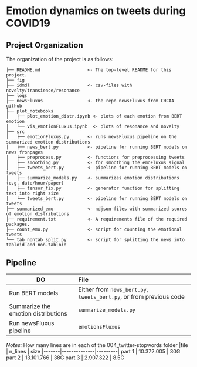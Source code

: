 # Emotion dynamics on tweets during COVID19

## Project Organization
The organization of the project is as follows:

```
├── README.md                  <- The top-level README for this project.
├── fig                        
├── idmdl                      <- csv-files with novelty/transience/resonance
├── logs                       
├── newsFluxus                 <- the repo newsFluxus from CHCAA github
├── plot_notebooks             
│   ├── plot_emotion_distr.ipynb <- plots of each emotion from BERT emotion 
│   └── vis_emotionFLuxus.ipynb  <- plots of resonance and novelty
├── src 
│   ├── emotionFluxus.py       <- runs newsFluxus pipeline on the summarized emotion distributions
│   ├── news_bert.py           <- pipeline for running BERT models on news fronpages
│   ├── preprocess.py          <- functions for preprocessing tweets
│   ├── smoothing.py           <- for smoothing the emoFluxus signal
│   ├── tweets_bert.py         <- pipeline for running BERT models on tweets
│   ├── summarize_models.py    <- summarizes emotion distributions (e.g. date/hour/paper)
│   ├── tensor_fix.py          <- generator function for splitting text into right size
│   └── tweets_bert.py         <- pipeline for running BERT models on tweets
├── summarized_emo             <- ndjson-files with summarized scores of emotion distributions
├── requirement.txt            <- A requirements file of the required packages.
├── count_emo.py               <- script for counting the emotional tweets
└── tab_nontab_split.py        <- script for splitting the news into tabloid and non-tabloid
```

## Pipeline

| DO | File|
|-----------|:-----------|
Run BERT models | Either from ```news_bert.py```, ```tweets_bert.py```, or from previous code
Summarize the emotion distributions | ```summarize_models.py```
Run newsFluxus pipeline | ```emotionsFluxus```





*Notes:* How many lines are in each of the 004_twitter-stopwords folder
|file   | n_lines      | size
|-------|--------------|---------|
part 1  |  10.372.005  |   30G
part 2  |  13.101.766  |   38G
part 3  |   2.907.322  |   8.5G